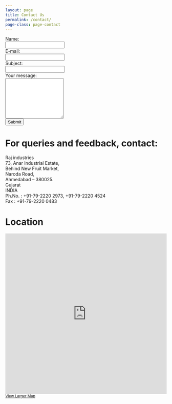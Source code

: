 ```yaml
---
layout: page
title: Contact Us
permalink: /contact/
page-class: page-contact
---
```


<form action="https://docs.google.com/forms/d/1wMdze3pOYdAcOo0_POoaZfv-uiInBTK42CB2Hdgat5g/formResponse" id="ss-form" method="post" name="ss-form" onsubmit="" target="_blank"><div class="ss-form-question errorbox-good"><div class="ss-item ss-item-required ss-text" dir="ltr"><div class="ss-form-entry"><div class="ss-q-title"><label class="ss-q-item-label aria-todo" for="entry_958898903">Name:</label></div><div class="ss-q-help ss-secondary-text" dir="ltr"></div><input class="ss-q-short" dir="auto" id="entry_958898903" name="entry.958898903" required="" title="" type="text" value=""></div></div></div><div class="ss-form-question errorbox-good"><div class="ss-item ss-item-required ss-text" dir="ltr"><div class="ss-form-entry"><div class="ss-q-title"><label class="ss-q-item-label aria-todo" for="entry_1098950347">E-mail:</label></div><div class="ss-q-help ss-secondary-text" dir="ltr"></div><input class="ss-q-short" dir="auto" id="entry_1098950347" name="entry.1098950347" required="" title="Please enter correct email address." type="email" value=""></div></div></div><div class="ss-form-question errorbox-good"><div class="ss-item ss-item-required ss-text" dir="ltr"><div class="ss-form-entry"><div class="ss-q-title"><label class="ss-q-item-label aria-todo" for="entry_1775982493">Subject:</label></div><div class="ss-q-help ss-secondary-text" dir="ltr"></div><input class="ss-q-short" dir="auto" id="entry_1775982493" name="entry.1775982493" required="" title="" type="text" value=""></div></div></div><div class="ss-form-question errorbox-good"><div class="ss-item ss-item-required ss-paragraph-text" dir="ltr"><div class="ss-form-entry"><div class="ss-q-title"><label class="ss-q-item-label aria-todo" for="entry_1758332171">Your message:</label></div><div class="ss-q-help ss-secondary-text" dir="ltr"></div><textarea class="ss-q-long" cols="0" dir="auto" id="entry_1758332171" name="entry.1758332171" required="" rows="8"></textarea></div></div></div><div class="ss-item ss-navigate"><input id="ss-submit" name="submit" type="submit" value="Submit"></div></form>

# For queries and feedback, contact:

Raj industries  
73, Anar Industrial Estate,  
Behind New Fruit Market,  
Naroda Road,  
Ahmedabad – 380025.  
Gujarat  
INDIA  
Ph.No. : +91-79-2220 2973, +91-79-2220 4524  
Fax : +91-79-2220 0483

# Location

<iframe width="100%" height="500" frameborder="0" scrolling="no" marginheight="0" marginwidth="0" src="https://maps.google.co.in/maps?f=q&amp;source=s_q&amp;hl=en&amp;geocode=&amp;q=New+Fruit+Market,+Naroda&amp;aq=&amp;sll=23.045774,72.616625&amp;sspn=0.048968,0.084543&amp;ie=UTF8&amp;hq=New+Fruit+Market,+Naroda&amp;hnear=&amp;t=m&amp;cid=934180680884594117&amp;ll=23.049249,72.62495&amp;spn=0.063183,0.077162&amp;z=14&amp;iwloc=A&amp;output=embed"></iframe><small><a href="https://maps.google.co.in/maps?f=q&amp;source=embed&amp;hl=en&amp;geocode=&amp;q=New+Fruit+Market,+Naroda&amp;aq=&amp;sll=23.045774,72.616625&amp;sspn=0.048968,0.084543&amp;ie=UTF8&amp;hq=New+Fruit+Market,+Naroda&amp;hnear=&amp;t=m&amp;cid=934180680884594117&amp;ll=23.049249,72.62495&amp;spn=0.063183,0.077162&amp;z=14&amp;iwloc=A">View Larger Map</a></small>